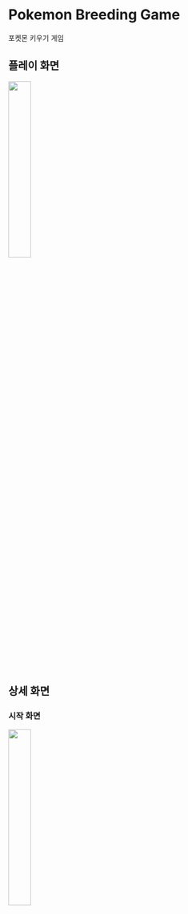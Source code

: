 # Pokemon Breeding Game
포켓몬 키우기 게임

## 플레이 화면
<img src = 'https://user-images.githubusercontent.com/59843639/131522564-69e819f0-8c4b-49c6-be1d-3f08190b0713.gif' width = '30%'>

## 상세 화면
### 시작 화면
<img src = 'https://user-images.githubusercontent.com/59843639/131523983-e5db5279-d4e9-4fb4-abec-f99a93fe4618.png' width = '30%'>
